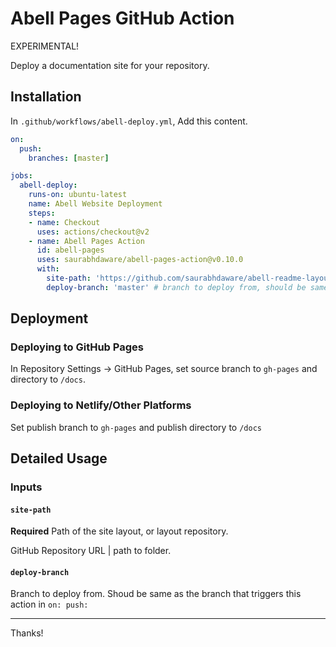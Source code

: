 # Abell Pages GitHub Action

EXPERIMENTAL!

Deploy a documentation site for your repository.

## Installation

In `.github/workflows/abell-deploy.yml`, Add this content.
```yaml
on:
  push:
    branches: [master]

jobs:
  abell-deploy:
    runs-on: ubuntu-latest
    name: Abell Website Deployment
    steps:
    - name: Checkout
      uses: actions/checkout@v2
    - name: Abell Pages Action
      id: abell-pages
      uses: saurabhdaware/abell-pages-action@v0.10.0
      with:
        site-path: 'https://github.com/saurabhdaware/abell-readme-layout'
        deploy-branch: 'master' # branch to deploy from, should be same as on push branch
```

## Deployment

### Deploying to GitHub Pages

In Repository Settings -> GitHub Pages, set source branch to `gh-pages` and directory to `/docs`.


### Deploying to Netlify/Other Platforms

Set publish branch to `gh-pages` and publish directory to `/docs`


## Detailed Usage
### Inputs

#### `site-path`

**Required** Path of the site layout, or layout repository.

GitHub Repository URL | path to folder.

#### `deploy-branch`

Branch to deploy from. Shoud be same as the branch that triggers this action in `on: push:`

---

Thanks!
